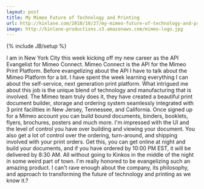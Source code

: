 ```yaml
---
layout: post
title: My Mimeo Future of Technology and Printing
url: http://kinlane.com/2010/10/27/my-mimeo-future-of-technology-and-printing/
image: http://kinlane-productions.s3.amazonaws.com/mimeo-logo.jpg
---
```

{% include JB/setup %}
<p>
     I am in New York City this week kicking off my new career as the API Evangelist for Mimeo Connect. Mimeo Connect is the API for the Mimeo Print Platform. Before evangelizing about the API I have to talk about the Mimeo Platform for a bit. I have spent the week learning everything I can about the self-service, next generation print platform. What intrigued me about this job is the unique blend of technology and manufacturing that is involved. The Mimeo team truly does it, they have created a beautiful print document builder, storage and ordering system seamlessly integrated with 3 print facilities in New Jersey, Tennessee, and California. Once signed up for a Mimeo account you can build bound documents, binders, booklets, flyers, brochures, posters and much more. I'm impressed with the UI and the level of control you have over building and viewing your document. You also get a lot of control over the ordering, turn-around, and shipping involved with your print orders. Get this, you can get online at night and build your documents, and if you have ordered by 10:00 PM EST, it will be delivered by 8:30 AM. All without going to Kinkos in the middle of the night in some weird part of town. I'm really honored to be evangelizing such an amazing product. I can't rave enough about the company, its philosophy, and approach to transforming the future of technology and printing as we know it.?
</p>